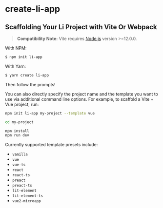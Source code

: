 # create-li-app

## Scaffolding Your Li Project with Vite Or Webpack

> **Compatibility Note:**
> Vite requires [Node.js](https://nodejs.org/en/) version >=12.0.0.

With NPM:

```bash
$ npm init li-app
```

With Yarn:

```bash
$ yarn create li-app
```

Then follow the prompts!

You can also directly specify the project name and the template you want to use via additional command line options. For example, to scaffold a Vite + Vue project, run:

```bash
npm init li-app my-project --template vue

cd my-project

npm install
npm run dev
```

Currently supported template presets include:

- `vanilla`
- `vue`
- `vue-ts`
- `react`
- `react-ts`
- `preact`
- `preact-ts`
- `lit-element`
- `lit-element-ts`
- `vue2-microapp`
